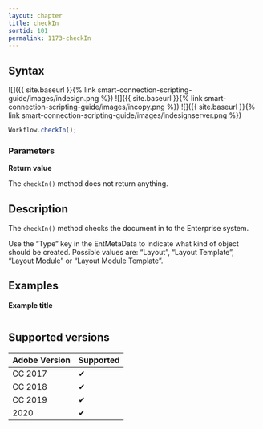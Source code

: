 ```yaml
---
layout: chapter
title: checkIn
sortid: 101
permalink: 1173-checkIn
---
```

## Syntax

![]({{ site.baseurl }}{% link smart-connection-scripting-guide/images/indesign.png %}) ![]({{ site.baseurl }}{% link smart-connection-scripting-guide/images/incopy.png %}) ![]({{ site.baseurl }}{% link smart-connection-scripting-guide/images/indesignserver.png %})
```javascript
Workflow.checkIn();
```

### Parameters

**Return value**

The `checkIn()` method does not return anything.

## Description

The `checkIn()` method checks the document in to the Enterprise system.

Use the “Type” key in the EntMetaData to indicate what kind of object should be created. Possible values are: “Layout”, “Layout Template”, “Layout Module” or “Layout Module Template”.

## Examples

**Example title**

```javascript

```

## Supported versions

| Adobe Version | Supported |
|---------------|-----------|
| CC 2017       | ✔         |
| CC 2018       | ✔         |
| CC 2019       | ✔         |
| 2020          | ✔         |